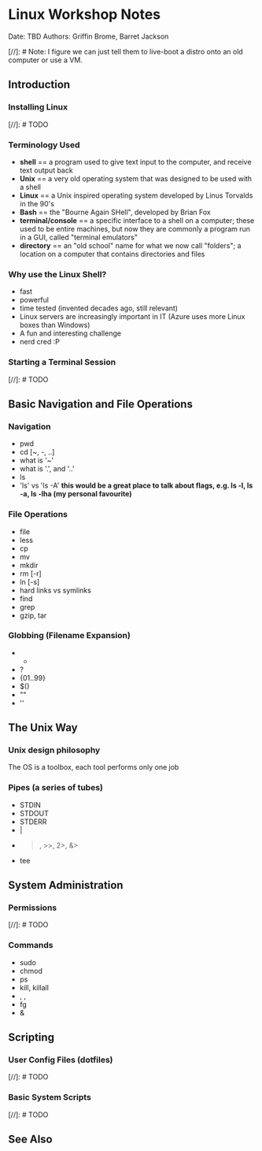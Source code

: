 # Linux Workshop Notes

Date: TBD
Authors: Griffin Brome, Barret Jackson

[//]: # Note: I figure we can just tell them to live-boot a distro onto an old computer or use a VM.  

## Introduction

### Installing Linux

[//]: # TODO

### Terminology Used

- **shell** == a program used to give text input to the computer, and receive text output back
- **Unix** == a very old operating system that was designed to be used with a shell
- **Linux** == a Unix inspired operating system developed by Linus Torvalds in the 90's
- **Bash** == the "Bourne Again SHell", developed by Brian Fox 
- **terminal/console** == a specific interface to a shell on a computer; these used to be entire machines, but now they are commonly a program run in a GUI, called "terminal emulators" 
- **directory** == an "old school" name for what we now call "folders"; a location on a computer that contains directories and files

### Why use the Linux Shell?

- fast 
- powerful
- time tested (invented decades ago, still relevant)
- Linux servers are increasingly important in IT (Azure uses more Linux boxes than Windows)
- A fun and interesting challenge
- nerd cred :P

### Starting a Terminal Session

[//]: # TODO

## Basic Navigation and File Operations

### Navigation

- pwd
- cd [~, -, ..]
- what is '~'
- what is '.', and '..'
- ls 
- 'ls' vs 'ls -A'
**this would be a great place to talk about flags, e.g. ls -l, ls -a, ls -lha (my personal favourite)**

### File Operations

- file 
- less
- cp
- mv
- mkdir
- rm [-r]
- ln [-s]
- hard links vs symlinks
- find
- grep
- gzip, tar

### Globbing (Filename Expansion)

- *
- ?
- {01..99}
- $()
- ""
- ''

## The Unix Way

### Unix design philosophy

The OS is a toolbox, each tool performs only one job

### Pipes (a series of tubes)

- STDIN
- STDOUT
- STDERR
- |
- >, >>, 2>, &>
- tee

## System Administration


### Permissions

[//]: # TODO

### Commands

- sudo
- chmod
- ps
- kill, killall
- <C-c>, <C-d>, <C-z>
- fg
- <command> &

## Scripting

### User Config Files (dotfiles)

[//]: # TODO

### Basic System Scripts

[//]: # TODO

## See Also